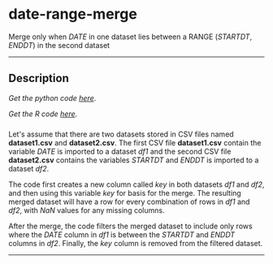 # date-range-merge

Merge only when *DATE* in one dataset lies between a RANGE (*STARTDT*, *ENDDT*) in the second dataset

***

## Description

*Get the python code [here](https://raw.githubusercontent.com/algorithmbasics/date-range-merge/main/date-range-merge.py)*.

*Get the R code [here](https://raw.githubusercontent.com/algorithmbasics/date-range-merge/main/date-range-merge.R)*.

### 

Let's assume that there are two datasets stored in CSV files named **dataset1.csv** and **dataset2.csv**. The first CSV file **dataset1.csv** contain the variable *DATE* is imported to a dataset *df1* and the second CSV file **dataset2.csv** contains the variables *STARTDT* and *ENDDT* is imported to a dataset *df2*.

The code first creates a new column called *key* in both datasets *df1* and *df2*, and then using this variable *key* for basis for the merge. The resulting merged dataset will have a row for every combination of rows in *df1* and *df2*, with *NaN* values for any missing columns.

After the merge, the code filters the merged dataset to include only rows where the *DATE* column in *df1* is between the *STARTDT* and *ENDDT* columns in *df2*. Finally, the *key* column is removed from the filtered dataset.


***
